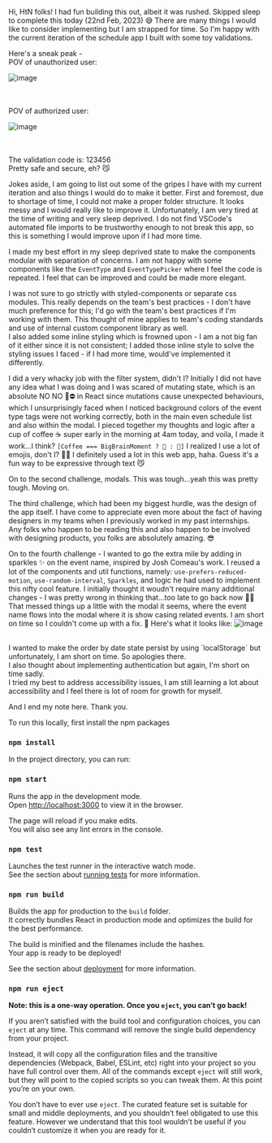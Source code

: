 Hi, HtN folks! I had fun building this out, albeit it was rushed.
Skipped sleep to complete this today (22nd Feb, 2023) 😅
There are many things I would like to consider implementing but I am strapped for time.
So I'm happy with the current iteration of the schedule app I built with some toy validations.

Here's a sneak peak -
<br>
POV of unauthorized user:

![image](https://user-images.githubusercontent.com/52707659/220789176-8b06119e-bc08-4778-9283-0c53ce5deda6.png)

<br>
<br>
POV of authorized user:

![image](https://user-images.githubusercontent.com/52707659/220792323-752c5837-6869-489f-9403-a5955da8ef93.png)

<br>
<br>
The validation code is: 123456
<br>
Pretty safe and secure, eh? 😼

Jokes aside, I am going to list out some of the gripes I have with my current iteration and also things I would do to make it better.
First and foremost, due to shortage of time, I could not make a proper folder structure. It looks messy and I would really like to improve it.
Unfortunately, I am very tired at the time of writing and very sleep deprived.
I do not find VSCode's automated file imports to be trustworthy enough to not break this app, so this is something I would improve upon if I had more time.

I made my best effort in my sleep deprived state to make the components modular with separation of concerns.
I am not happy with some components like the `EventType` and `EventTypePicker` where I feel the code is repeated.
I feel that can be improved and could be made more elegant.

I was not sure to go strictly with styled-components or separate css modules.
This really depends on the team's best practices - I don't have much preference for this;
I'd go with the team's best practices if I'm working with them. This thought of mine applies to team's coding standards and use of internal custom component library as well.
<br>
I also added some inline styling which is frowned upon - I am a not big fan of it either since it is not consistent;
I added those inline style to solve the styling issues I faced - if I had more time, would've implemented it differently.

I did a very whacky job with the filter system, didn't I?
Initially I did not have any idea what I was doing and I was scared of mutating state, which is an absolute NO NO 🙅⛔ in React since
mutations cause unexpected behaviours, which I unsurprisingly faced when I noticed background colors of the event type tags were not working correctly, both in the main even schedule list and also within the modal.
I pieced together my thoughts and logic after a cup of coffee ☕ super early in the morning at 4am today, and voila, I made it work...I think?
`[Coffee === BigBrainMoment ? 🧠 : 🤯]`
I realized I use a lot of emojis, don't I? 🤔💭
I definitely used a lot in this web app, haha.
Guess it's a fun way to be expressive through text 😼

On to the second challenge, modals. This was tough...yeah this was pretty tough. Moving on.

The third challenge, which had been my biggest hurdle, was the design of the app itself.
I have come to appreciate even more about the fact of having designers in my teams when I previously worked in my past internships.
Any folks who happen to be reading this and also happen to be involved with designing products, you folks are absolutely amazing. 😎

On to the fourth challenge - I wanted to go the extra mile by adding in sparkles ✨ on the event name, inspired by Josh Comeau's work.
I reused a lot of the components and util functions, namely: `use-prefers-reduced-motion`, `use-random-interval`, `Sparkles`, and logic he had used to implement this nifty cool feature.
I initially thought it woudn't require many additional changes - I was pretty wrong in thinking that...too late to go back now 😵‍💫
That messed things up a little with the modal it seems, where the event name flows into the modal where it is show casing related events.
I am short on time so I couldn't come up with a fix. 🥲
Here's what it looks like:
![image](https://user-images.githubusercontent.com/52707659/220789386-baddc691-bee1-419a-a6db-5151f00517f6.png)

<br>
I wanted to make the order by date state persist by using `localStorage` but unfortunately, I am short on time. So apologies there.
<br>
I also thought about implementing authentication but again, I'm short on time sadly.
<br>
I tried my best to address accessibility issues, I am still learning a lot about accessibility and I feel there is lot of room for growth for myself.

And I end my note here. Thank you.

To run this locally, first install the npm packages

### `npm install`

In the project directory, you can run:

### `npm start`

Runs the app in the development mode.<br>
Open [http://localhost:3000](http://localhost:3000) to view it in the browser.

The page will reload if you make edits.<br>
You will also see any lint errors in the console.

### `npm test`

Launches the test runner in the interactive watch mode.<br>
See the section about [running tests](#running-tests) for more information.

### `npm run build`

Builds the app for production to the `build` folder.<br>
It correctly bundles React in production mode and optimizes the build for the best performance.

The build is minified and the filenames include the hashes.<br>
Your app is ready to be deployed!

See the section about [deployment](#deployment) for more information.

### `npm run eject`

**Note: this is a one-way operation. Once you `eject`, you can’t go back!**

If you aren’t satisfied with the build tool and configuration choices, you can `eject` at any time. This command will remove the single build dependency from your project.

Instead, it will copy all the configuration files and the transitive dependencies (Webpack, Babel, ESLint, etc) right into your project so you have full control over them. All of the commands except `eject` will still work, but they will point to the copied scripts so you can tweak them. At this point you’re on your own.

You don’t have to ever use `eject`. The curated feature set is suitable for small and middle deployments, and you shouldn’t feel obligated to use this feature. However we understand that this tool wouldn’t be useful if you couldn’t customize it when you are ready for it.
